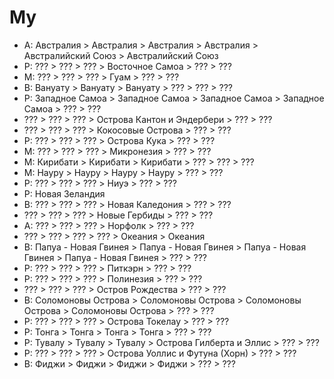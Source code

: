 # Му

*   A:  Австралия               >   Австралия               >   Австралия               >   Австралия               >   Австралийский Союз  >   Австралийский Союз
*   P:  ???                     >   ???                     >   ???                     >   Восточное Самоа         >   ???                 >   ???
*   M:  ???                     >   ???                     >   ???                     >   Гуам                    >   ???                 >   ???
*   B:  Вануату                 >   Вануату                 >   Вануату                 >   ???                     >   ???                 >   ???
*   P:  Западное Самоа          >   Западное Самоа          >   Западное Самоа          >   Западное Самоа          >   ???                 >   ???
*   ???                     >   ???                     >   ???                     >   Острова Кантон и Эндербери  >   ???             >   ???
*   ???                     >   ???                     >   ???                     >   Кокосовые   Острова     >   ???                 >   ???
*   P:  ???                     >   ???                     >   ???                     >   Острова Кука            >   ???                 >   ???
*   M:  ???                     >   ???                     >   ???                     >   Микронезия              >   ???                 >   ???
*   M:  Кирибати                >   Кирибати                >   Кирибати                >   ???                     >   ???                 >   ???
*   M:  Науру                   >   Науру                   >   Науру                   >   Науру                   >   ???                 >   ???
*   P:  ???                     >   ???                     >   ???                     >   Ниуэ                    >   ???                 >   ???
*   P:  Новая Зеландия
*   B:  ???                     >   ???                     >   ???                     >   Новая Каледония         >   ???                 >   ???
*   ???                     >   ???                     >   ???                     >   Новые Гербиды           >   ???                 >   ???
*   A:  ???                     >   ???                     >   ???                     >   Норфолк                 >   ???                 >   ???
*   ???                     >   ???                     >   ???                     >   ???                     >   Океания             >   Океания
*   B:  Папуа - Новая Гвинея    >   Папуа - Новая Гвинея    >   Папуа - Новая Гвинея    >   Папуа - Новая Гвинея    >   ???                 >   ???
*   P:  ???                     >   ???                     >   ???                     >   Питкэрн                 >   ???                 >   ???
*   P:  ???                     >   ???                     >   ???                     >   Полинезия               >   ???                 >   ???
*   ???                     >   ???                     >   ???                     >   Остров Рождества        >   ???                 >   ???
*   B:  Соломоновы Острова      >   Соломоновы Острова      >   Соломоновы Острова      >   Соломоновы Острова      >   ???                 >   ???
*   P:  ???                     >   ???                     >   ???                     >   Острова Токелау         >   ???                 >   ???
*   P:  Тонга                   >   Тонга                   >   Тонга                   >   Тонга                   >   ???                 >   ???
*   P:  Тувалу                  >   Тувалу                  >   Тувалу                  >   Острова Гилберта и Эллис    >   ???             >   ???
*   P:  ???                     >   ???                     >   ???                     >   Острова Уоллис и Футуна (Хорн)  >   ???         >   ???
*   B:  Фиджи                   >   Фиджи                   >   Фиджи                   >   Фиджи                   >   ???                 >   ???
